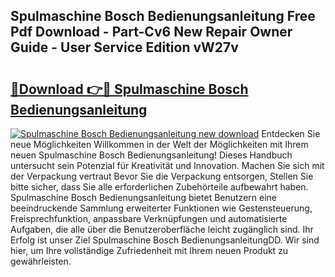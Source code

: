 ## Spulmaschine Bosch Bedienungsanleitung Free Pdf Download - Part-Cv6 New Repair Owner Guide - User Service Edition vW27v

# <h2><a href="http://df14pwg.blite.top/?on=Spulmaschine+Bosch+Bedienungsanleitung">🔗Download 👉🔴 Spulmaschine Bosch Bedienungsanleitung</a></h2>

[![Spulmaschine Bosch Bedienungsanleitung new download](https://i.imgur.com/lujVjoI.png)](http://df14pwg.blite.top/?on=Spulmaschine+Bosch+Bedienungsanleitung)
Entdecken Sie neue Möglichkeiten Willkommen in der Welt der Möglichkeiten mit Ihrem neuen Spulmaschine Bosch Bedienungsanleitung! Dieses Handbuch untersucht sein Potenzial für Kreativität und Innovation. Machen Sie sich mit der Verpackung vertraut Bevor Sie die Verpackung entsorgen, Stellen Sie bitte sicher, dass Sie alle erforderlichen Zubehörteile aufbewahrt haben. Spulmaschine Bosch Bedienungsanleitung bietet Benutzern eine beeindruckende Sammlung erweiterter Funktionen wie Gestensteuerung, Freisprechfunktion, anpassbare Verknüpfungen und automatisierte Aufgaben, die alle über die Benutzeroberfläche leicht zugänglich sind. Ihr Erfolg ist unser Ziel Spulmaschine Bosch BedienungsanleitungDD. Wir sind hier, um Ihre vollständige Zufriedenheit mit Ihrem neuen Produkt zu gewährleisten.
